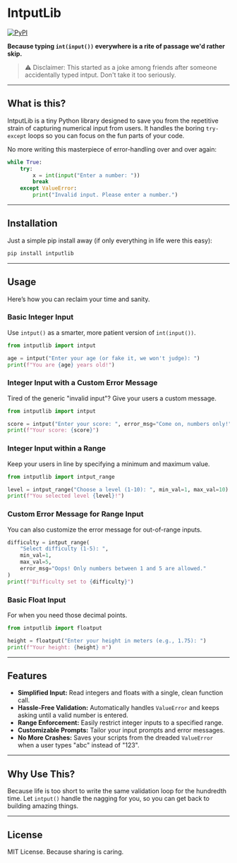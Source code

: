 # IntputLib
[![PyPI](https://img.shields.io/pypi/v/intputlib?label=PyPI)](https://pypi.org/project/intputlib)

**Because typing `int(input())` everywhere is a rite of passage we'd rather skip.**

>⚠️ Disclaimer: This started as a joke among friends after someone accidentally typed intput. Don't take it too seriously.

---

## What is this?

IntputLib is a tiny Python library designed to save you from the repetitive strain of capturing numerical input from users. It handles the boring `try-except` loops so you can focus on the fun parts of your code.

No more writing this masterpiece of error-handling over and over again:

```python
while True:
    try:
        x = int(input("Enter a number: "))
        break
    except ValueError:
        print("Invalid input. Please enter a number.")
```

---

## Installation

Just a simple pip install away (if only everything in life were this easy):

```bash
pip install intputlib
```

---

## Usage

Here’s how you can reclaim your time and sanity.

### Basic Integer Input

Use `intput()` as a smarter, more patient version of `int(input())`.

```python
from intputlib import intput

age = intput("Enter your age (or fake it, we won't judge): ")
print(f"You are {age} years old!")
```

### Integer Input with a Custom Error Message

Tired of the generic "invalid input"? Give your users a custom message.

```python
from intputlib import intput

score = intput("Enter your score: ", error_msg="Come on, numbers only!")
print(f"Your score: {score}")
```

### Integer Input within a Range

Keep your users in line by specifying a minimum and maximum value.

```python
from intputlib import intput_range

level = intput_range("Choose a level (1-10): ", min_val=1, max_val=10)
print(f"You selected level {level}!")
```

### Custom Error Message for Range Input

You can also customize the error message for out-of-range inputs.

```python
difficulty = intput_range(
    "Select difficulty (1-5): ",
    min_val=1,
    max_val=5,
    error_msg="Oops! Only numbers between 1 and 5 are allowed."
)
print(f"Difficulty set to {difficulty}")
```

### Basic Float Input

For when you need those decimal points.

```python
from intputlib import floatput

height = floatput("Enter your height in meters (e.g., 1.75): ")
print(f"Your height: {height} m")
```

---

## Features

-   **Simplified Input:** Read integers and floats with a single, clean function call.
-   **Hassle-Free Validation:** Automatically handles `ValueError` and keeps asking until a valid number is entered.
-   **Range Enforcement:** Easily restrict integer inputs to a specified range.
-   **Customizable Prompts:** Tailor your input prompts and error messages.
-   **No More Crashes:** Saves your scripts from the dreaded `ValueError` when a user types "abc" instead of "123".

---

## Why Use This?

Because life is too short to write the same validation loop for the hundredth time. Let `intput()` handle the nagging for you, so you can get back to building amazing things.

---

## License

MIT License. Because sharing is caring.
